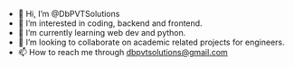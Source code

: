 - 👋 Hi, I’m @DbPVTSolutions
- 👀 I’m interested in coding, backend and frontend.
- 🌱 I’m currently learning web dev and python.
- 💞️ I’m looking to collaborate on academic related projects for engineers.
- 📫 How to reach me through dbpvtsolutions@gmail.com

<!---
DbPVTSolutions/DbPVTSolutions is a ✨ special ✨ repository because its `README.md` (this file) appears on your GitHub profile.
You can click the Preview link to take a look at your changes.
--->
